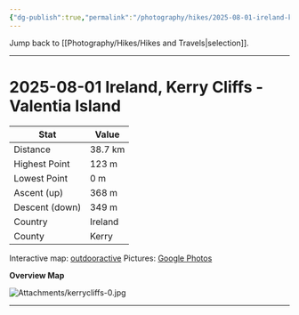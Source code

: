 ```yaml
---
{"dg-publish":true,"permalink":"/photography/hikes/2025-08-01-ireland-kerry-cliffs-valentia-island/","hide":"true","updated":"2025-08-10T19:48:34.000+02:00"}
---
```


Jump back to [[Photography/Hikes/Hikes and Travels\|selection]].

---
# 2025-08-01 Ireland, Kerry Cliffs - Valentia Island
 
| Stat           | Value   |
| -------------- | ------- |
| Distance       | 38.7 km |
| Highest Point  | 123 m   |
| Lowest Point   | 0 m     |
| Ascent (up)    | 368 m   |
| Descent (down) | 349 m   |
| Country        | Ireland |
| County         | Kerry   |

Interactive map: [outdooractive](https://www.outdooractive.com/en/route/bikepacking/southwest-ireland/ireland-kerry-cllifs-valentia-island/323227738/?share=%7E3zpm4hvr%244ossthwa)
Pictures: [Google Photos](https://photos.app.goo.gl/fge8k245g8XGCcoq8)

**Overview Map**

![Attachments/kerrycliffs-0.jpg](/img/user/Attachments/kerrycliffs-0.jpg)

---